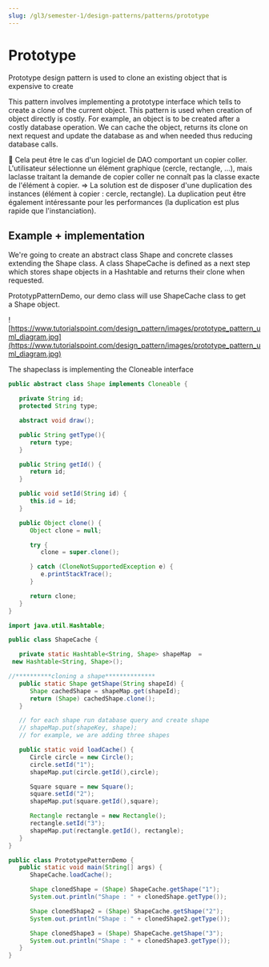 ```yaml
---
slug: /gl3/semester-1/design-patterns/patterns/prototype
---
```


# Prototype

Prototype design pattern is used to clone an existing object that is expensive to create

This pattern involves implementing a prototype interface which tells to create a clone of the current object. This pattern is used when creation of object directly is costly. For example, an object is to be created after a costly database operation. We can cache the object, returns its clone on next request and update the database as and when needed thus reducing database calls.

📎 Cela peut être le cas d'un logiciel de DAO comportant un copier coller.
L'utilisateur sélectionne un élément graphique (cercle, rectangle, ...), mais laclasse traitant la demande de copier coller ne connaît pas la classe exacte de l'élément à copier.
⇒ La solution est de disposer d'une duplication des instances (élément à copier : cercle, rectangle). La duplication peut être également intéressante pour les performances (la duplication est plus rapide que l'instanciation).

## Example + implementation

We're going to create an abstract class Shape and concrete classes extending the Shape class. A class ShapeCache is defined as a next step which stores shape objects in a Hashtable and returns their clone when requested.

PrototypPatternDemo, our demo class will use ShapeCache class to get a Shape object.

![https://www.tutorialspoint.com/design_pattern/images/prototype_pattern_uml_diagram.jpg](https://www.tutorialspoint.com/design_pattern/images/prototype_pattern_uml_diagram.jpg)

The shapeclass is implementing the Cloneable interface

```java
public abstract class Shape implements Cloneable {

   private String id;
   protected String type;

   abstract void draw();

   public String getType(){
      return type;
   }

   public String getId() {
      return id;
   }

   public void setId(String id) {
      this.id = id;
   }

   public Object clone() {
      Object clone = null;

      try {
         clone = super.clone();

      } catch (CloneNotSupportedException e) {
         e.printStackTrace();
      }

      return clone;
   }
}
```

```java
import java.util.Hashtable;

public class ShapeCache {

   private static Hashtable<String, Shape> shapeMap  =
 new Hashtable<String, Shape>();

//**********cloning a shape**************
   public static Shape getShape(String shapeId) {
      Shape cachedShape = shapeMap.get(shapeId);
      return (Shape) cachedShape.clone();
   }

   // for each shape run database query and create shape
   // shapeMap.put(shapeKey, shape);
   // for example, we are adding three shapes

   public static void loadCache() {
      Circle circle = new Circle();
      circle.setId("1");
      shapeMap.put(circle.getId(),circle);

      Square square = new Square();
      square.setId("2");
      shapeMap.put(square.getId(),square);

      Rectangle rectangle = new Rectangle();
      rectangle.setId("3");
      shapeMap.put(rectangle.getId(), rectangle);
   }
}
```

```java
public class PrototypePatternDemo {
   public static void main(String[] args) {
      ShapeCache.loadCache();

      Shape clonedShape = (Shape) ShapeCache.getShape("1");
      System.out.println("Shape : " + clonedShape.getType());

      Shape clonedShape2 = (Shape) ShapeCache.getShape("2");
      System.out.println("Shape : " + clonedShape2.getType());

      Shape clonedShape3 = (Shape) ShapeCache.getShape("3");
      System.out.println("Shape : " + clonedShape3.getType());
   }
}
```

